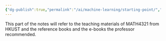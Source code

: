 ```yaml
---
{"dg-publish":true,"permalink":"/ai/machine-learning/starting-point/","dgPassFrontmatter":true,"created":"2023-12-08T23:06:44.527+08:00","updated":"2023-12-08T23:09:54.244+08:00"}
---
```


This part of the notes will refer to the teaching materials of MATH4321 from HKUST and the reference books and the e-books the professor recommended.